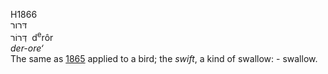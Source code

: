 H1866  
דּרור  
דְּרוֹר ‎ d<sup>e</sup>rôr  
*der-ore‘*  
The same as [1865](h1865) applied to a bird; the *swift*, a kind of
swallow: - swallow.  
